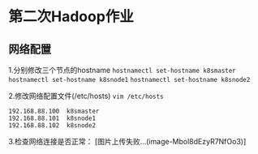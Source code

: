 # 第二次Hadoop作业 
## 网络配置


1.分别修改三个节点的hostname
`hostnamectl set-hostname k8smaster`
`hostnamectl set-hostname k8snode1`
`hostnamectl set-hostname k8snode2`

2.修改网络配置文件(/etc/hosts)
`vim /etc/hosts`

```shell
192.168.88.100  k8smaster
192.168.88.101  k8snode1
192.168.88.102  k8snode2
```

3.检查网络连接是否正常：
[图片上传失败...(image-Mbol8dEzyR7NfOo3)]


<!--stackedit_data:
eyJoaXN0b3J5IjpbNDY4NzAzMDEzXX0=
-->